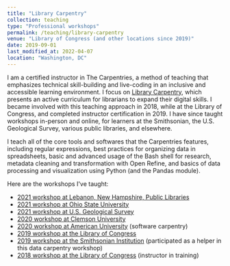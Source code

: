 ```yaml
---
title: "Library Carpentry"
collection: teaching
type: "Professional workshops"
permalink: /teaching/library-carpentry
venue: "Library of Congress (and other locations since 2019)"
date: 2019-09-01
last_modified_at: 2022-04-07
location: "Washington, DC"
---
```


I am a certified instructor in The Carpentries, a method of teaching that emphasizes technical skill-building and live-coding in an inclusive and accessible learning environment. I focus on [Library Carpentry](https://librarycarpentry.org), which presents an active curriculum for librarians to expand their digital skills.<!-- more --> I became involved with this teaching approach in 2018, while at the Library of Congress, and completed instructor certification in 2019. I have since taught workshops in-person and online, for learners at the Smithsonian, the U.S. Geological Survey, various public libraries, and elsewhere. 

I teach all of the core tools and softwares that the Carpentries features, including regular expressions, best practices for organizing data in spreadsheets, basic and advanced usage of the Bash shell for research, metadata cleaning and transformation with Open Refine, and basics of data processing and visualization using Python (and the Pandas module). 

Here are the workshops I've taught: 

* [2021 workshop at Lebanon, New Hampshire, Public Libraries](https://morskyjezek.github.io/2021-10-05-lelibrary-online/)
* [2021 workshop at Ohio State University](https://morskyjezek.github.io/2021-05-24-osu-online/)
* [2021 workshop at U.S. Geological Survey](https://morskyjezek.github.io/2021-03-30-usgs-online/)
* [2020 workshop at Clemson University](https://shlake.github.io/2020-12-01-Clemson-online-NNLM/)
* [2020 workshop at American University](https://annajiat.github.io/2020-11-09-american-online/) (software carpentry)
* [2019 workshop at the Library of Congress](https://morskyjezek.github.io/2019-09-24-libraryofcongress/)
* [2019 workshop at the Smithsonian Institution](https://smithsonianworkshops.github.io/2019-08-15-castle/) (participated as a helper in this data carpentry workshop)
* [2018 workshop at the Library of Congress](https://libcce.github.io/2018-09-18-LC/) (instructor in training)

